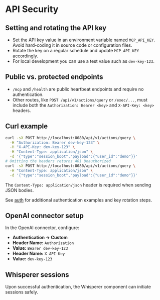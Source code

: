 # API Security

## Setting and rotating the API key

- Set the API key value in an environment variable named `MCP_API_KEY`. Avoid hard-coding it in source code or configuration files.
- Rotate the key on a regular schedule and update `MCP_API_KEY` accordingly.
- For local development you can use a test value such as `dev-key-123`.

## Public vs. protected endpoints

- `/mcp` and `/health` are public heartbeat endpoints and require no authentication.
- Other routes, like `POST /api/v1/actions/query` or `/exec/...`, must include both the `Authorization: Bearer <key>` and `X-API-Key: <key>` headers.

## Curl example

```bash
curl -sX POST http://localhost:8080/api/v1/actions/query \
  -H "Authorization: Bearer dev-key-123" \
  -H "X-API-Key: dev-key-123" \
  -H "Content-Type: application/json" \
  -d '{"type":"session_boot","payload":{"user_id":"demo"}}'
# Omitting the headers returns 401 Unauthorized
curl -sX POST http://localhost:8080/api/v1/actions/query \
  -H "Content-Type: application/json" \
  -d '{"type":"session_boot","payload":{"user_id":"demo"}}'
```

The `Content-Type: application/json` header is required when sending JSON bodies.

See [auth](auth.md) for additional authentication examples and key rotation steps.

## OpenAI connector setup

In the OpenAI connector, configure:

- **Authentication → Custom**
- **Header Name:** `Authorization`
- **Value:** `Bearer dev-key-123`
- **Header Name:** `X-API-Key`
- **Value:** `dev-key-123`

## Whisperer sessions

Upon successful authentication, the Whisperer component can initiate sessions safely.

